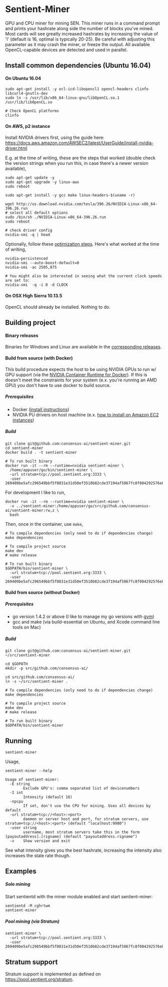 # Sentient-Miner

GPU and CPU miner for mining SEN. This miner runs in a command prompt and prints your hashrate along side the number of blocks you've mined. Most cards will see greatly increased hashrates by increasing the value of 'I' (default is 16, optimal is typically 20-25). Be careful with adjusting this parameter as it may crash the miner, or freeze the output. All available OpenCL-capable devices are detected and used in parallel.


## Install common dependencies (Ubuntu 16.04)

#### On Ubuntu 16.04

```shell
sudo apt-get install -y ocl-icd-libopencl1 opencl-headers clinfo libcurl4-gnutls-dev
sudo ln -s /usr/lib/x86_64-linux-gnu/libOpenCL.so.1 /usr/lib/libOpenCL.so

# Check OpenCL platforms
clinfo
```

#### On AWS, p2 instance

Install NVIDIA drivers first, using the guide here: https://docs.aws.amazon.com/AWSEC2/latest/UserGuide/install-nvidia-driver.html

E.g. at the time of writing, these are the steps that worked (double check the version strings when you run this, in case there's a newer version available),

```shell
sudo apt-get update -y
sudo apt-get upgrade -y linux-aws
sudo reboot

sudo apt-get install -y gcc make linux-headers-$(uname -r)

wget http://us.download.nvidia.com/tesla/396.26/NVIDIA-Linux-x86_64-396.26.run
# select all default options
sudo /bin/sh ./NVIDIA-Linux-x86_64-396.26.run
sudo reboot

# check driver config
nvidia-smi -q | head
```

Optionally, follow these [optimization steps](https://docs.aws.amazon.com/AWSEC2/latest/UserGuide/optimize_gpu.html). Here's what worked at the time of writing,

```shell
nvidia-persistenced
nvidia-smi --auto-boost-default=0
nvidia-smi -ac 2505,875

# You might also be interested in seeing what the current clock speeds are set to:
nvidia-smi  -q -i 0 -d CLOCK
```

#### On OSX High Sierra 10.13.5

OpenCL should already be installed. Nothing to do.

## Building project

#### Binary releases

Binaries for Windows and Linux are available in the [corresponding releases](https://github.com/consensus-ai/sentient-miner/releases).

#### Build from source (with Docker)

This build procedure expects the host to be using NVIDIA GPUs to run w/ GPU support (via the [NVIDIA Container Runtime for Docker](https://github.com/NVIDIA/nvidia-docker)). If this is doesn't meet the constraints for your system (e.x. you're running an AMD GPU) you don't have to use docker to build source.

##### Prerequisites

* Docker ([install instructions](https://docs.docker.com/install/))
* NVIDIA PU drivers on host machine (e.x. [how to install on Amazon EC2 instances](https://docs.aws.amazon.com/AWSEC2/latest/UserGuide/install-nvidia-driver.html))

##### Build

```shell
git clone git@github.com:consensus-ai/sentient-miner.git
cd sentient-miner
docker build . -t sentient-miner

# To run built binary
docker run -it --rm --runtime=nvidia sentient-miner \
  /home/appuser/go/bin/sentient-miner \
  -url stratum+tcp://pool.sentient.org:3333 \
  -user 269409be5afc296549bbf5f0831e31d50ef3510b82cde37194af5867fc8f084292576e8dad85.julian
```

For development I like to run,

```shell
docker run -it --rm --runtime=nvidia sentient-miner \
  -v ../sentient-miner:/home/appuser/go/src/github.com/consensus-ai/sentient-miner:rw,z \
  bash
```

Then, once in the container, use `make`,

```shell
# To compile dependencies (only need to do if dependencies change)
make dependencies

# To compile project source
make dev
# make release

# To run built binary
$GOPATH/bin/sentient-miner \
  -url stratum+tcp://pool.sentient.org:3333 \
  -user 269409be5afc296549bbf5f0831e31d50ef3510b82cde37194af5867fc8f084292576e8dad85.julian
```

#### Build from source (without Docker)

##### Prerequisites

* go version 1.4.2 or above (I like to manage my go versions with [gvm](https://github.com/moovweb/gvm))
* gcc and make (via build-essential on Ubuntu, and Xcode command line tools on Mac)

##### Build

```shell
git clone git@github.com:consensus-ai/sentient-miner.git ~/src/sentient-miner

cd $GOPATH
mkdir -p src/github.com/consensus-ai/

cd src/github.com/consensus-ai/
ln -s ~/src/sentient-miner .

# To compile dependencies (only need to do if dependencies change)
make dependencies

# To compile project source
make dev
# make release

# To run built binary
$GOPATH/bin/sentient-miner
```

## Running

```
sentient-miner
```

Usage,
```shell
sentient-miner --help
```
```
Usage of sentient-miner:
  -E string
    	Exclude GPU's: comma separated list of devicenumbers
  -I int
    	Intensity (default 16)
  -npcpu
    	If set, don't use the CPU for mining. Uses all devices by default
  -url stratum+tcp://<host>:<port>
    	daemon or server host and port, for stratum servers, use stratum+tcp://<host>:<port> (default "localhost:9980")
  -user string
    	username, most stratum servers take this in the form [payoutaddress].[rigname] (default "payoutaddress.rigname")
  -v	Show version and exit
```

See what intensity gives you the best hashrate, increasing the intensity also increases the stale rate though.

## Examples

##### Solo mining

Start sentientd with the miner module enabled and start sentient-miner:

```shell
sentientd -M cghrtwm
sentient-miner
```

##### Pool mining (via Stratum)

```shell
sentient-miner \
  -url stratum+tcp://pool.sentient.org:3333 \
  -user 269409be5afc296549bbf5f0831e31d50ef3510b82cde37194af5867fc8f084292576e8dad85.julian
```

## Stratum support

Stratum support is implemented as defined on https://pool.sentient.org/stratum.
